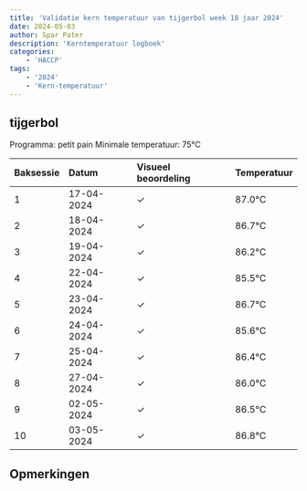 ```yaml
---
title: 'Validatie kern temperatuur van tijgerbol week 18 jaar 2024'
date: 2024-05-03
author: Spar Pater
description: 'Kerntemperatuur logboek'
categories:
    - 'HACCP'
tags:
    - '2024'
    - 'Kern-temperatuur'
---
```


## tijgerbol

Programma: petit pain
Minimale temperatuur: 75°C

| Baksessie | Datum | Visueel beoordeling | Temperatuur |
|:---|:---|:---|:---|
| 1 | 17-04-2024 | &check; | 87.0°C |
| 2 | 18-04-2024 | &check; | 86.7°C |
| 3 | 19-04-2024 | &check; | 86.2°C |
| 4 | 22-04-2024 | &check; | 85.5°C |
| 5 | 23-04-2024 | &check; | 86.7°C |
| 6 | 24-04-2024 | &check; | 85.6°C |
| 7 | 25-04-2024 | &check; | 86.4°C |
| 8 | 27-04-2024 | &check; | 86.0°C |
| 9 | 02-05-2024 | &check; | 86.5°C |
| 10 | 03-05-2024 | &check; | 86.8°C |

## Opmerkingen


